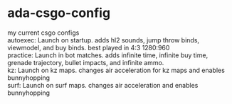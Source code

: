 # ada-csgo-config
my current csgo configs
<br>
autoexec: Launch on startup. adds hl2 sounds, jump throw binds, viewmodel, and buy binds. best played in 4:3 1280:960
<br>
practice: Launch in bot matches. adds infinite time, infinite buy time, grenade trajectory, bullet impacts, and infinite ammo.
<br>
kz: Launch on kz maps. changes air acceleration for kz maps and enables bunnyhopping
<br>
surf: Launch on surf maps. changes air acceleration and enables bunnyhopping

